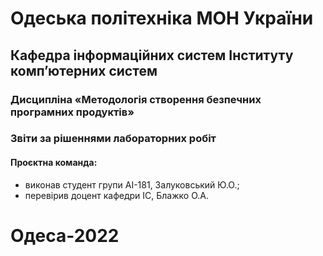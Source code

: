 # Одеська політехніка МОН України
## Кафедра інформаційних систем Інституту комп’ютерних систем
### Дисципліна «Методологія створення безпечних програмних продуктів»
### Звіти за рішеннями лабораторних робіт
#### Проєктна команда:
- виконав студент групи АІ-181, Залуковський Ю.О.;
- перевірив доцент кафедри ІС, Блажко О.А.
# Одеса-2022
